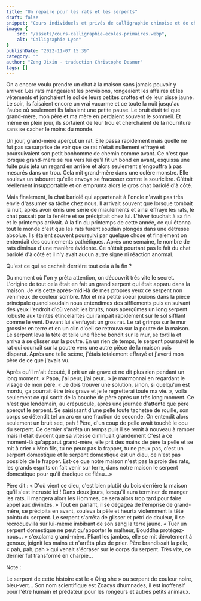 ```yaml
---
title: "Un repaire pour les rats et les serpents"
draft: false
snippet: "Cours individuels et privés de calligraphie chinoise et de chinois."
image: {
    src: "/assets/cours-calligraphie-ecoles-primaires.webp",
    alt: "Calligraphie Lyon"
}
publishDate: "2022-11-07 15:39"
category: ""
author: "Zeng Jixin - traduction Christophe Desmur"
tags: []
---
```


On a encore voulu prendre un chat à la maison sans jamais pouvoir y arriver. Les rats mangeaient les provisions, rongeaient les affaires et les vêtements et jonchaient le sol de leurs petites crottes et de leur pisse jaune. Le soir, ils faisaient encore un vrai vacarme et ce toute la nuit jusqu'au l'aube où seulement ils faisaient une petite pause. Le bruit était tel que grand-mère, mon père et ma mère en perdaient souvent le sommeil. Et même en plein jour, ils sortaient de leur trou et cherchaient de la nourriture sans se cacher le moins du monde.

Un jour, grand-mère aperçut un rat. Elle passa rapidement mais quelle ne fut pas sa surprise de voir que ce rat n'était nullement effrayé et poursuivaient son petit bonhomme de chemin comme avant. Ce n'est que lorsque grand-mère se rua vers lui qu'il fit un bond en avant, esquissa une fuite puis jeta un regard en arrière et alors seulement s'engouffra à pas mesurés dans un trou. Cela mit grand-mère dans une colère monstre. Elle souleva un tabouret qu'elle envoya se fracasser contre la souricière. C'était réellement insupportable et on emprunta alors le gros chat bariolé d'à côté.

Mais finalement, la chat bariolé qui appartenait à l'oncle n'avait pas très envie d'assumer sa tâche chez nous. Il arrivait souvent que lorsque tombait la nuit, après avoir émis une série de miaulements et ainsi effrayé les rats, le chat passait par la fenêtre et se précipitait chez lui. L'hiver touchait à sa fin et le printemps arrivait. A la fin du printemps de cette année, ce qui étonna tout le monde c'est que les rats furent soudain plongés dans une détresse absolue. Ils étaient souvent poursuivi par quelque chose et finalement on entendait des couinements pathétiques. Après une semaine, le nombre de rats diminua d'une manière évidente. Ce n'était pourtant pas le fait du chat bariolé d'à côté et il n'y avait aucun autre signe ni réaction anormal.

Qu'est ce qui se cachait derrière tout cela à la fin ?

Du moment où l'on y prêta attention, on découvrit très vite le secret. L'origine de tout cela était en fait un grand serpent qui était apparu dans la maison. Je vis cette après-midi-là de mes propres yeux ce serpent non venimeux de couleur sombre. Moi et ma petite soeur jouions dans la pièce principale quand soudain nous entendîmes des sifflements puis en suivant des yeux l'endroit d'où venait les bruits, nous aperçûmes un long serpent robuste aux teintes étincelantes qui rampait rapidement sur le sol sifflant comme le vent. Devant lui s'enfuyait un gros rat. Le rat grimpa sur le mur grossier en terre et en un clin d'oeil se retrouva sur la poutre de la maison. Le serpent leva la tête et telle une flèche bondit sur le mur, se tortilla et arriva à se glisser sur la poutre. En un rien de temps, le serpent poursuivit le rat qui courrait sur la poutre vers une autre pièce de la maison puis disparut. Après une telle scène, j'étais totalement effrayé et j'averti mon père de ce que j'avais vu.

Après qu'il m'ait écouté, il prit un air grave et ne dit plus rien pendant un long moment. « Papa, j'ai peur, j'ai peur.. » je marmonnai en regardant le visage de mon père. « Je dois trouver une solution, sinon, si quelqu'un est mordu, ça pourrait être très grave et je le regretterai toute ma vie. », voilà seulement ce qui sortit de la bouche de père après un très long moment. Ce n'est que lendemain, au crépuscule, après une journée d'attente que père aperçut le serpent. Se saisissant d'une pelle toute tachetée de rouille, son corps se détendit tel un arc en une fraction de seconde. On entendit alors seulement un bruit sec, pah ! Père, d'un coup de pelle avait touché le cou du serpent. Ce dernier s'arrêta un temps puis il se remit à nouveau à ramper mais il était évident que sa vitesse diminuait grandement C'est à ce moment-là qu'apparut grand-mère, elle prit des mains de père la pelle et se mit à crier « Mon fils, tu ne peux pas la frapper, tu ne peux pas, c'est un serpent domestique et le serpent domestique est un dieu, ce n'est pas possible de le frapper. Est-ce que notre maison n'est pas la proie des rats, les grands esprits on fait venir sur terre, dans notre maison le serpent domestique pour qu'il éradique ce fléau...»

Père dit : « D'où vient ce dieu, c'est bien plutôt du bois derrière la maison qu'il s'est incrusté ici ! Dans deux jours, lorsqu'il aura terminer de manger les rats, il mangera alors les Hommes, ce sera alors trop tard pour faire appel aux divinités. » Tout en parlant, il se dégagea de l'emprise de grand-mère, se précipita en avant, souleva la pèle et heurta violemment la tête pointu du serpent. Le serpent s'arrêta de glisser et pétri de douleur, il se recroquevilla sur lui-même imbibant de son sang la terre jaune. « Tuer un serpent domestique ne peut qu'apporter le malheur, Bouddha protégez-nous... » s'exclama grand-mère. Pliant les jambes, elle se mit dévotement à genoux, joignit les mains et n'arrêta plus de prier. Père brandissait la pèle, « pah, pah, pah » qui venait s'écraser sur le corps du serpent. Très vite, ce dernier fut transformé en charpie...

Note :

Le serpent de cette histoire est le « Qing she » ou serpent de couleur noire, bleu-vert... Son nom scientifique est Zoacys dhumnades, il est inoffensif pour l'être humain et prédateur pour les rongeurs et autres petits animaux.
